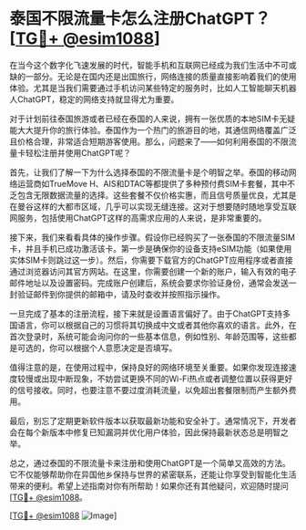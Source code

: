 # 泰国不限流量卡怎么注册ChatGPT？[[TG💪+ @esim1088](https://t.me/s/esim1088)]

在当今这个数字化飞速发展的时代，智能手机和互联网已经成为我们生活中不可或缺的一部分。无论是在国内还是出国旅行，网络连接的质量直接影响着我们的使用体验。尤其是当我们需要通过手机访问某些特定的服务时，比如人工智能聊天机器人ChatGPT，稳定的网络支持就显得尤为重要。

对于计划前往泰国旅游或者已经在泰国的人来说，拥有一张优质的本地SIM卡无疑能大大提升你的旅行体验。泰国作为一个热门的旅游目的地，其通信网络覆盖广泛且价格合理，非常适合短期游客使用。那么，问题来了——如何利用泰国的不限流量卡轻松注册并使用ChatGPT呢？

首先，让我们了解一下为什么选择泰国的不限流量卡是个明智之举。泰国的移动网络运营商如TrueMove H、AIS和DTAC等都提供了多种预付费SIM卡套餐，其中不乏包含无限数据流量的选择。这些套餐不仅价格实惠，而且信号质量优良，尤其是在曼谷这样的大都市区域，几乎可以实现无缝连接。这对于想要随时随地享受互联网服务，包括使用ChatGPT这样的高需求应用的人来说，是非常重要的。

接下来，我们来看看具体的操作步骤。假设你已经购买了一张泰国的不限流量SIM卡，并且手机已成功激活该卡。第一步是确保你的设备支持eSIM功能（如果使用实体SIM卡则跳过这一步）。然后，你需要下载官方的ChatGPT应用程序或者直接通过浏览器访问其官方网站。在这里，你需要创建一个新的账户，输入有效的电子邮件地址以及设置密码。完成账户创建后，系统会要求你验证身份，通常会发送一封验证邮件到你提供的邮箱中，请及时查收并按照指示操作。

一旦完成了基本的注册流程，接下来就是设置语言偏好了。由于ChatGPT支持多国语言，你可以根据自己的习惯将其切换成中文或者其他你喜欢的语言。此外，在首次登录时，系统可能会询问你的一些基本信息，例如性别、年龄范围等，这些都是可选的，你可以根据个人意愿决定是否填写。

值得注意的是，在使用过程中，保持良好的网络环境至关重要。如果你发现连接速度较慢或出现中断现象，不妨尝试更换不同的Wi-Fi热点或者调整位置以获得更好的信号接收。同时，也要注意不要过度消耗流量，以免超出套餐限制而产生额外费用。

最后，别忘了定期更新软件版本以获取最新功能和安全补丁。通常情况下，开发者会在每个新版本中修复已知漏洞并优化用户体验，因此保持最新状态总是明智之举。

总之，通过泰国的不限流量卡来注册和使用ChatGPT是一个简单又高效的方法。它不仅能够帮助你在异国他乡保持与世界的紧密联系，还能让你享受到智能化生活带来的便利。希望上述指南对你有所帮助！如果你还有其他疑问，欢迎随时提问[[TG💪+ @esim1088](https://t.me/s/esim1088)。

[[TG💪+ @esim1088](https://t.me/s/esim1088) ![Image](https://i.postimg.cc/4NQfJmqS/Snipaste-2025-05-13-00-14-12.png)]